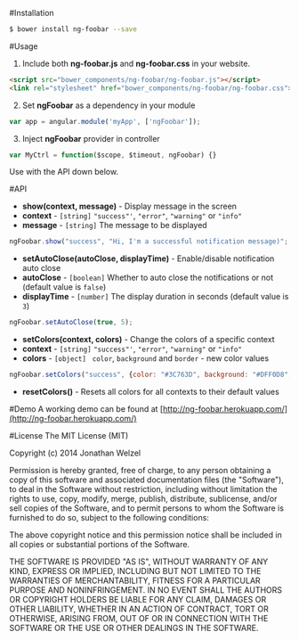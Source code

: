 #Installation
```bash
$ bower install ng-foobar --save
```

#Usage
1. Include both **ng-foobar.js** and **ng-foobar.css** in your website.

```html
<script src="bower_components/ng-foobar/ng-foobar.js"></script>
<link rel="stylesheet" href="bower_components/ng-foobar/ng-foobar.css">
```

2. Set **ngFoobar** as a dependency in your module

```javascript
var app = angular.module('myApp', ['ngFoobar']);
```

3. Inject **ngFoobar** provider in controller

```javascript
var MyCtrl = function($scope, $timeout, ngFoobar) {}
```

Use with the API down below.

#API
* **show(context, message)** - Display message in the screen
 * **context** - `[string]` `"success"'`, `"error"`, `"warning"` or `"info"`
 * **message** - `[string]` The message to be displayed 
```javascript
ngFoobar.show("success", "Hi, I'm a successful notification message)";
```

* **setAutoClose(autoClose, displayTime)** - Enable/disable notification auto close
 * **autoClose** - `[boolean]` Whether to auto close the notifications or not (default value is `false`)
 * **displayTime** - `[number]` The display duration in seconds (default value is `3`)
```javascript
ngFoobar.setAutoClose(true, 5);
```

* **setColors(context, colors)** - Change the colors of a specific context
 * **context** - `[string]` `"success"'`, `"error"`, `"warning"` or `"info"`
 * **colors** - `[object] ` `color`, `background` and `border` - new color values
```javascript
ngFoobar.setColors("success", {color: "#3C763D", background: "#DFF0D8", border: "#D6E9C6"});
```

* **resetColors()** - Resets all colors for all contexts to their default values

#Demo
A working demo can be found at [http://ng-foobar.herokuapp.com/](http://ng-foobar.herokuapp.com/)

#License
The MIT License (MIT)

Copyright (c) 2014 Jonathan Welzel

Permission is hereby granted, free of charge, to any person obtaining a copy
of this software and associated documentation files (the "Software"), to deal
in the Software without restriction, including without limitation the rights
to use, copy, modify, merge, publish, distribute, sublicense, and/or sell
copies of the Software, and to permit persons to whom the Software is
furnished to do so, subject to the following conditions:

The above copyright notice and this permission notice shall be included in
all copies or substantial portions of the Software.

THE SOFTWARE IS PROVIDED "AS IS", WITHOUT WARRANTY OF ANY KIND, EXPRESS OR
IMPLIED, INCLUDING BUT NOT LIMITED TO THE WARRANTIES OF MERCHANTABILITY,
FITNESS FOR A PARTICULAR PURPOSE AND NONINFRINGEMENT. IN NO EVENT SHALL THE
AUTHORS OR COPYRIGHT HOLDERS BE LIABLE FOR ANY CLAIM, DAMAGES OR OTHER
LIABILITY, WHETHER IN AN ACTION OF CONTRACT, TORT OR OTHERWISE, ARISING FROM,
OUT OF OR IN CONNECTION WITH THE SOFTWARE OR THE USE OR OTHER DEALINGS IN
THE SOFTWARE.


